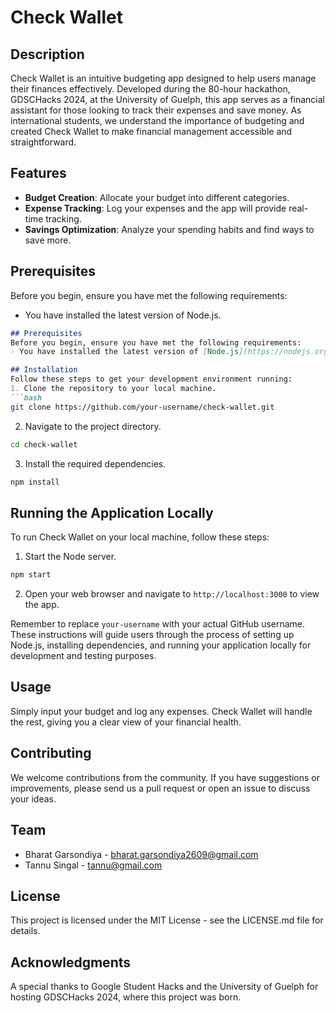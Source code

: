 # Check Wallet

## Description
Check Wallet is an intuitive budgeting app designed to help users manage their finances effectively. Developed during the 80-hour hackathon, GDSCHacks 2024, at the University of Guelph, this app serves as a financial assistant for those looking to track their expenses and save money. As international students, we understand the importance of budgeting and created Check Wallet to make financial management accessible and straightforward.

## Features
- **Budget Creation**: Allocate your budget into different categories.
- **Expense Tracking**: Log your expenses and the app will provide real-time tracking.
- **Savings Optimization**: Analyze your spending habits and find ways to save more.

## Prerequisites
Before you begin, ensure you have met the following requirements:
- You have installed the latest version of Node.js.

```markdown
## Prerequisites
Before you begin, ensure you have met the following requirements:
- You have installed the latest version of [Node.js](https://nodejs.org/).

## Installation
Follow these steps to get your development environment running:
1. Clone the repository to your local machine.
```bash
git clone https://github.com/your-username/check-wallet.git
```
2. Navigate to the project directory.
```bash
cd check-wallet
```
3. Install the required dependencies.
```bash
npm install
```

## Running the Application Locally
To run Check Wallet on your local machine, follow these steps:
1. Start the Node server.
```bash
npm start
```
2. Open your web browser and navigate to `http://localhost:3000` to view the app.

Remember to replace `your-username` with your actual GitHub username. These instructions will guide users through the process of setting up Node.js, installing dependencies, and running your application locally for development and testing purposes.


## Usage
Simply input your budget and log any expenses. Check Wallet will handle the rest, giving you a clear view of your financial health.

## Contributing
We welcome contributions from the community. If you have suggestions or improvements, please send us a pull request or open an issue to discuss your ideas.

## Team
- Bharat Garsondiya - bharat.garsondiya2609@gmail.com
- Tannu Singal - tannu@gmail.com

## License
This project is licensed under the MIT License - see the LICENSE.md file for details.

## Acknowledgments
A special thanks to Google Student Hacks and the University of Guelph for hosting GDSCHacks 2024, where this project was born.

